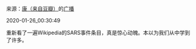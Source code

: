 来源：[康（来自豆瓣）](https://www.douban.com/people/smokysmoky/)的[广播](https://www.douban.com/people/smokysmoky/status/2773825399/)


2020-01-26_00:30:49


重新看了一遍Wikipedia的SARS事件条目，真是惊心动魄。本以为我们从中学到了许多。
